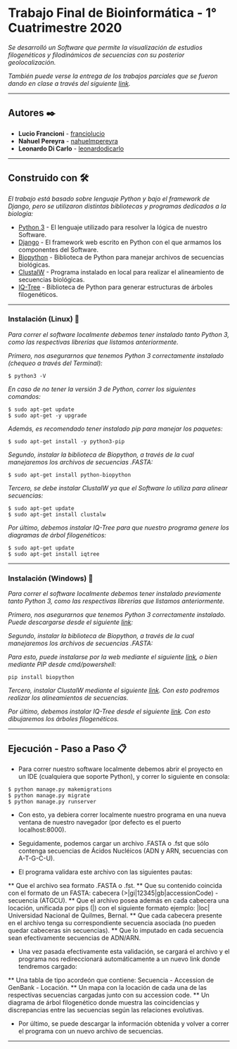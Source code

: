 # Trabajo Final de Bioinformática - 1° Cuatrimestre 2020

_Se desarrolló un Software que permite  la visualización de estudios filogenéticos y filodinámicos de secuencias con su posterior geolocalización._

_También puede verse la entrega de los trabajos parciales que se fueron dando en clase a través del siguiente [link](https://github.com/nahuelmpereyra/bioinformatica-entregas)._

***

## Autores ✒️

* **Lucio Francioni** - [franciolucio](https://github.com/franciolucio)
* **Nahuel Pereyra** - [nahuelmpereyra](https://github.com/nahuelmpereyra)
* **Leonardo Di Carlo** - [leonardodicarlo](https://github.com/leonardodicarlo)

***

## Construido con 🛠️

_El trabajo está basado sobre lenguaje Python y bajo el framework de Django, pero se utilizaron distintas bibliotecas y programas dedicados a la biología:_

* [Python 3](https://www.python.org/doc/) - El lenguaje utilizado para resolver la lógica de nuestro Software.
* [Django](https://docs.djangoproject.com/en/3.0/) - El framework web escrito en Python con el que armamos los componentes del Software.
* [Biopython](https://biopython.org/wiki/Documentation) - Biblioteca de Python para manejar archivos de secuencias biológicas.
* [ClustalW](http://www.clustal.org/clustal2/) - Programa instalado en local para realizar el alineamiento de secuencias biológicas.
* [IQ-Tree](http://www.iqtree.org/doc/) - Biblioteca de Python para generar estructuras de árboles filogenéticos.

***

### Instalación (Linux) 🔧

_Para correr el software localmente debemos tener instalado tanto Python 3, como las respectivas librerías que listamos anteriormente._

_Primero, nos asegurarnos que tenemos Python 3 correctamente instalado (chequeo a través del Terminal):_

```
$ python3 -V
```
_En caso de no tener la versión 3 de Python, correr los siguientes comandos:_

```
$ sudo apt-get update
$ sudo apt-get -y upgrade
```
_Además, es recomendado tener instalado *pip* para manejar los paquetes:_

```
$ sudo apt-get install -y python3-pip
```
_Segundo, instalar la biblioteca de Biopython, a través de la cual manejaremos los archivos de secuencias .FASTA:_

```
$ sudo apt-get install python-biopython
```
	
_Tercero, se debe instalar ClustalW ya que el Software lo utiliza para alinear secuencias:_

```
$ sudo apt-get update
$ sudo apt-get install clustalw
```

_Por último, debemos instalar IQ-Tree para que nuestro programa genere los diagramas de árbol filogenéticos:_

```
$ sudo apt-get update
$ sudo apt-get install iqtree
```
---

### Instalación (Windows) 🔧

_Para correr el software localmente debemos tener instalado previamente tanto Python 3, como las respectivas librerías que listamos anteriormente._

_Primero, nos asegurarnos que tenemos Python 3 correctamente instalado. Puede descargarse desde el siguiente [link](https://www.python.org/downloads/windows/):_


_Segundo, instalar la biblioteca de Biopython, a través de la cual manejaremos los archivos de secuencias .FASTA:_

_Para esto, puede instalarse por la web mediante el siguiente [link](https://biopython.org/wiki/Download), o bien mediante *PIP* desde cmd/powershell:_
	
```
pip install biopython
```
	
_Tercero, instalar ClustalW mediante el siguiente [link](http://www.clustal.org/download/current/). Con esto podremos realizar los alineamientos de secuencias._


_Por último, debemos instalar IQ-Tree desde el siguiente [link](http://www.iqtree.org/#download). Con esto dibujaremos los árboles filogenéticos._

***

## Ejecución - Paso a Paso 📋

* Para correr nuestro software localmente debemos abrir el proyecto en un IDE (cualquiera que soporte Python), y correr lo siguiente en consola:
	
```
$ python manage.py makemigrations
$ python manage.py migrate	
$ python manage.py runserver
```
* Con esto, ya debiera correr localmente nuestro programa en una nueva ventana de nuestro navegador (por defecto es el puerto localhost:8000).

* Seguidamente, podemos cargar un archivo .FASTA o .fst que sólo contenga secuencias de Ácidos Nucléicos (ADN y ARN, secuencias con A-T-G-C-U).

* El programa validara este archivo con las siguientes pautas:

** Que el archivo sea formato .FASTA o .fst.
** Que su contenido coincida con el formato de un FASTA: cabecera (>|gi|12345|gb|accessionCode) - secuencia (ATGCU).
** Que el archivo posea además en cada cabecera una locación, unificada por pips (|) con el siguiente formato ejemplo: |loc| Universidad Nacional de Quilmes, Bernal.
** Que cada cabecera presente en el archivo tenga su correspondiente secuencia asociada (no pueden quedar cabeceras sin secuencias).
** Que lo imputado en cada secuencia sean efectivamente secuencias de ADN/ARN.

* Una vez pasada efectivamente esta validación, se cargará el archivo y el programa nos redireccionará automáticamente a un nuevo link donde tendremos cargado:

** Una tabla de tipo acordeón que contiene: Secuencia - Accession de GenBank - Locación.
** Un mapa con la locación de cada una de las respectivas secuencias cargadas junto con su accession code.
** Un diagrama de árbol filogenético donde muestra las coincidencias y discrepancias entre las secuencias según las relaciones evolutivas.

* Por último, se puede descargar la información obtenida y volver a correr el programa con un nuevo archivo de secuencias.


***
